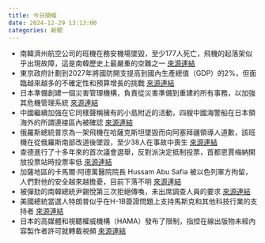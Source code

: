 ```yaml
---
title: 今日頭條
date: 2024-12-29 13:13:00
categories: 新聞            
---
```

- 南韓濟州航空公司的班機在務安機場墜毀，至少177人死亡，飛機的起落架似乎出現故障，這是南韓歷史上最嚴重的空難之一 [來源連結](https://www.thehindu.com/news/international/south-korea-plane-crash-jeju-aircraft-muan-airport-live-updates-december-29/article69039217.ece)
- 東京政府計劃到2027年將國防開支提高到國內生產總值（GDP）的2%，但面臨越來越多的不確定性和預算增長的挑戰 [來源連結](https://www.japantimes.co.jp/news/2024/12/29/japan/japan-defense-spending-inflation/)
- 日本準備創建一個災害管理機構，負責從災害準備到重建的所有事務，以加強其危機管理系統 [來源連結](https://www.japantimes.co.jp/news/2024/12/29/japan/politics/japan-prepares-disaster-agency/)
- 中國繼續加強在它同樣聲稱擁有的小島附近的活動，四艘中國海警船在日本領海外的所謂連接區內被確認 [來源連結](https://www.japantimes.co.jp/news/2024/12/29/japan/japan-senkakus-china-record/)
- 俄羅斯總統普京為一架飛機在哈薩克斯坦墜毀而向阿塞拜疆領導人道歉，該班機在從俄羅斯南部改道後墜毀，至少38人在事故中喪生 [來源連結](https://www.japantimes.co.jp/news/2024/12/29/world/putin-azerbaijan-plane-crash/)
- 查德進行了十多年來的首次議會選舉，反對派決定抵制投票，首都恩賈梅納開放投票站時投票率低 [來源連結](https://www.aljazeera.com/news/2024/12/29/voting-under-way-in-chads-contentious-parliamentary-election)
- 加薩地區的卡馬爾·阿德萬醫院院長 Hussam Abu Safia 被以色列軍方拘留，人們對他的安全越來越擔憂，目前下落不明 [來源連結](https://www.aljazeera.com/news/2024/12/29/calls-for-the-release-of-gaza-hospital-director-detained-by-israel)
- 被彈劾的南韓總統尹錫悅第三次拒絕傳喚，未出席調查人員的要求 [來源連結](https://www.thehindu.com/news/international/impeached-south-korean-president-defies-summons-third-time-in-a-row/article69039620.ece)
- 美國總統當選人特朗普似乎在H-1B簽證問題上支持馬斯克和其他科技行業的支持者 [來源連結](https://www.thehindu.com/news/international/its-a-great-program-trump-appears-to-side-with-musk-in-h-1b-visa-row/article69039158.ece)
- 日本的高媒體和視聽權威機構（HAMA）發布了限制，指控在線出版物未經內容製作者許可就轉載視頻 [來源連結](https://www.aljazeera.com/news/2024/12/29/chad-votes-in-first-parliamentary-election-in-over-a-decade-what-to-know)



